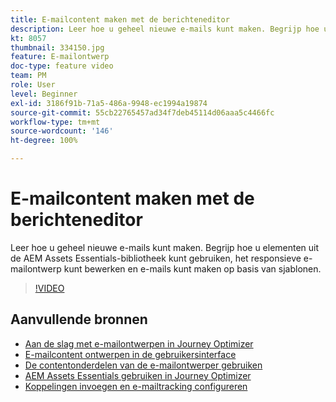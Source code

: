 ```yaml
---
title: E-mailcontent maken met de berichteneditor
description: Leer hoe u geheel nieuwe e-mails kunt maken. Begrijp hoe u elementen uit de AEM Assets Essentials-bibliotheek kunt gebruiken, het responsieve e-mailontwerp kunt bewerken en e-mails kunt maken op basis van sjablonen.
kt: 8057
thumbnail: 334150.jpg
feature: E-mailontwerp
doc-type: feature video
team: PM
role: User
level: Beginner
exl-id: 3186f91b-71a5-486a-9948-ec1994a19874
source-git-commit: 55cb22765457ad34f7deb45114d06aaa5c4466fc
workflow-type: tm+mt
source-wordcount: '146'
ht-degree: 100%

---
```


# E-mailcontent maken met de berichteneditor

Leer hoe u geheel nieuwe e-mails kunt maken. Begrijp hoe u elementen uit de AEM Assets Essentials-bibliotheek kunt gebruiken, het responsieve e-mailontwerp kunt bewerken en e-mails kunt maken op basis van sjablonen.

>[!VIDEO](https://video.tv.adobe.com/v/334150?quality=12)

## Aanvullende bronnen

* [Aan de slag met e-mailontwerpen in Journey Optimizer](https://experienceleague.adobe.com/docs/journey-optimizer/using/create-messages/email-designer/design-emails.html?lang=nl)
* [E-mailcontent ontwerpen in de gebruikersinterface](https://experienceleague.adobe.com/docs/journey-optimizer/using/create-messages/email-designer/create-email-content.html?lang=nl)
* [De contentonderdelen van de e-mailontwerper gebruiken](https://experienceleague.adobe.com/docs/journey-optimizer/using/create-messages/email-designer/content-components.html?lang=nl)
* [AEM Assets Essentials gebruiken in Journey Optimizer](https://experienceleague.adobe.com/docs/journey-optimizer/using/create-messages/assets-essentials.html?lang=nl)
* [Koppelingen invoegen en e-mailtracking configureren](https://experienceleague.adobe.com/docs/journey-optimizer/using/reporting/message-tracking.html?lang=nl)
